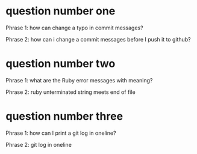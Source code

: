 # question number one
  
  
  Phrase 1: how can change a typo in commit messages?

  Phrase 2: how can i change a commit messages before I push it to github?

  # question number two
   Phrase 1: what are the Ruby error  messages with meaning?

  Phrase 2: ruby unterminated string meets end of file

  # question number three

 Phrase 1: how can I print a git log  in oneline?
   
 Phrase 2:  git log  in oneline



  

